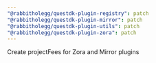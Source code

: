 ```yaml
---
"@rabbitholegg/questdk-plugin-registry": patch
"@rabbitholegg/questdk-plugin-mirror": patch
"@rabbitholegg/questdk-plugin-utils": patch
"@rabbitholegg/questdk-plugin-zora": patch
---
```


Create projectFees for Zora and Mirror plugins
